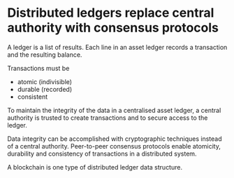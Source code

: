 # Distributed ledgers replace central authority with consensus protocols

A ledger is a list of results. Each line in an asset ledger records a transaction and the resulting balance.

Transactions must be

- atomic (indivisible)
- durable (recorded)
- consistent

To maintain the integrity of the data in a centralised asset ledger, a central authority is trusted to create transactions and to secure access to the ledger.

Data integrity can be accomplished with cryptographic techniques instead of a central authority. Peer-to-peer consensus protocols enable atomicity, durability and consistency of transactions in a distributed system.

A blockchain is one type of distributed ledger data structure.
